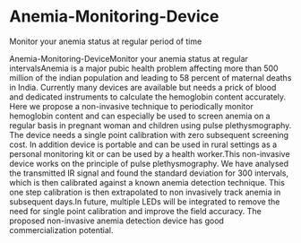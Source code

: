 # Anemia-Monitoring-Device
Monitor your anemia status at regular period of time


Anemia-Monitoring-DeviceMonitor your anemia status at regular intervalsAnemia is a major pubic health problem affecting more than 500 million of the indian population and leading to 58 percent of maternal deaths in India. Currently many devices are available but needs a prick of blood and dedicated instruments to calculate the hemoglobin content accurately. Here we propose a non-invasive technique to periodically monitor hemoglobin content and can especially  be used to screen anemia on a regular basis in pregnant woman and children using pulse plethysmography. The device needs a single point calibration with zero subsequent screening cost. In addition device is portable and can be used in rural settings as a personal monitoring kit or can be used by a health worker.This non-invasive device works on the principle of pulse plethysmography. We have analysed the transmitted IR signal and found the standard deviation for 300 intervals, which is then calibrated against a known anemia detection technique. This one step calibration is then extrapolated to non invasively track anemia in subsequent days.In future, multiple LEDs will be integrated to remove the need for single point calibration and improve the field accuracy. The proposed non-invasive anemia detection device has good commercialization potential.
